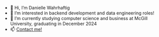 - 👋 Hi, I’m Danielle Wahrhaftig
- 👀 I’m interested in backend development and data engineering roles!
- 🌱 I’m currently studying computer science and business at McGill University, graduating in December 2024
- 📫 [Contact me!](mailto:danielle.wahrhaftig@mail.mcgill.ca) 
<!---
Daniellewahr/Daniellewahr is a ✨ special ✨ repository because its `README.md` (this file) appears on your GitHub profile.
You can click the Preview link to take a look at your changes.
--->
